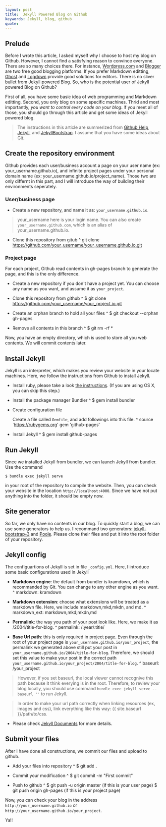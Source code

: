 ```yaml
---
layout: post
title:  Jekyll Powered Blog on Github
keywords: Jekyll, blog, github
quote: 
---
```


## Prelude

Before I wrote this article, I asked myself why I choose to host my blog on Github. However, I cannot find a satisfying reason to convince everyone. There are so many choices there. For instance, [Wordpress.com](http://www.wordpress.com) and [Blogger](https://www.blogger.com/) are two free good blogging platforms. If you prefer Markdown editting, [Ghost](https://ghost.org/) and [Logdown](http://logdown.com/) provide good solutions for editors. There is no sliver bullet from Jekyll powered Blog. So, who is the potential user of Jekyll powered Blog on Github?

First of all, you have some basic idea of web programming and Markdown editting. Second, you only blog on some specific machines. Thrid and most importantly, *you want to control every code on your blog*. If you meet all of those, you should go through this article and get some ideas of Jekyll powered blog.

<!--more-->

> The instructions in this article are summerized from [Github Help](https://help.github.com/), [Jekyll](http://jekyllrb.com/), and [JekyllBootstrap](http://jekyllbootstrap.com/). I assume that you have some ideas about Git.

## Create the repository environment

Github provides each user/business account a page on your user name (ex: your_username.github.io), and infinite project pages under your personal domain name (ex: your_username.github.io/project_name). Those two are only differnt in this part, and I will introduce the way of building their environments seperately.

### User/business page

- Create a new repository, and name it as: `your_username.github.io`.

> your_username here is your login name. You can also create `your_username.github.com`, which is an alias of your_username.github.io.

- Clone this repository from gitub
^
	git clone https://github.com/your_username/your_username.github.io.git

### Project page

For each project, Github read contents in gh-pages branch to generate the page, and this is the only difference.

- Create a new repository if you don't have a project yet. You can choose any name as you want, and assume it as `your_project`.

- Clone this repository from github
^
	$ git clone https://github.com/your_username/your_project.io.git

- Create an orphan branch to hold all your files
^
	$ git checkout --orphan gh-pages

- Remove all contents in this branch
^
	$ git rm -rf *

Now, you have an empty directory, which is used to store all you web contents. We will commit contents later.

## Install Jekyll

Jekyll is an interpreter, which makes you review your website in your locate machines. Here, we follow the instructions from Github to install Jekyll.

- Install ruby, please take a look [the instructions](https://www.ruby-lang.org/en/downloads/). (If you are using OS X, you can skip this step.)

- Install the package manager Bundler
^
	$ gem install bundler

- Create configuration file

	Create a file called `Gemfile`, and add followings into this file.
^
	source 'https://rubygems.org'
	gem 'github-pages'

- Install Jekyll
^
	$ gem install github-pages
	
## Run Jekyll

Since we installed Jekyll from bundler, we can launch Jekyll from bundler. Use the command 

	$ bundle exec jekyll serve 

in your root of the repository to compile the website. Then, you can check your website in the location `http://localhost:4000`. Since we have not put anything into the folder, it should be empty now.

## Site generator

So far, we only have no contents in our blog. To quickly start a blog, we can use some generators to help us. I recommand two generators: [jekyll-bootstrap-3](https://github.com/dbtek/jekyll-bootstrap-3) and [Poole](http://getpoole.com/). Please clone their files and put it into the root folder of your repository.

## Jekyll config

The configuartions of Jekyll is set in file `_config.yml`. Here, I introduce some basic configurations used in Jekyll

- **Markdown engine**: the default from bundler is kramdown, which is recommanded by Git. You can change to any other engine as you want.
^
	markdown: kramdown

- **Markdown extension**: choose what extensions will be treated as a markdown file. Here, we include markdown,mkd,mkdn, and md.
^
	markdown_ext: markdown,mkd,mkdn,md

- **Permalink**: the way you path of your post look like. Here, we make it as /2004/title-for-blog.
^ 
	permalink: /:year/:title/

- **Base Url path**: this is only required in project page. Even through the root of your project page is `your_username.github.io/your_project`, the permalink we generated above still put your post in `your_username.github.io/2004/title-for-blog`. Therefore, we should set this value to make your post in the correct path `your_username.github.io/your_project/2004/title-for-blog`.
^
	baseurl: /your_project

> However, if you set baseurl, the local viewer cannot recognive this path because it think everying is in the root. Therefore, to review your blog locally, you should use command `bundle exec jekyll serve --baseurl ''` to run Jekyll.

> In order to make your url path correctly when linking resources (ex, images and css), link everything like this way: \{\{ site.baseurl \}\}/path/to/css.

- Please check [Jekyll Documents](http://jekyllrb.com/docs/home/) for more details.

## Submit your files

After I have done all constructions, we commit our files and upload to github.

- Add your files into repository
^
	$ git add .

- Commit your modification
^
	$ git commit -m "First commit"

- Push to github
^
	$ git push -u origin master (if this is your user page)
	$ git push origin gh-pages (if this is your project page)

Now, you can check your blog in the address `http://your_username.github.io` or `http://your_username.github.io/your_project`. 

Ya!!
